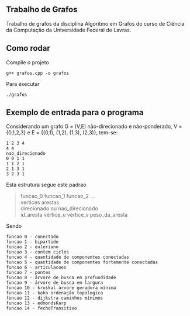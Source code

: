 ## Trabalho de Grafos
Trabalho de grafos da disciplina Algoritmo em Grafos do curso de Ciência da Computação da Universidade Federal de Lavras.

## Como rodar
Compile o projeto
```
g++ grafos.cpp -o grafos
```
Para executar
```
./grafos
```

## Exemplo de entrada para o programa
Considerando um grafo G = (V,E) não-direcionado e não-ponderado, V = {0,1,2,3}
e E = {(0,1), (1,2), (1,3), (2,3)}, tem-se:
```
1 2 3 4
4 4
nao_direcionado
0 0 1 1
1 1 2 1
2 1 3 1
3 2 3 1
```
Esta estrutura segue este padrao
> funcao_0 funcao_1 funcao_2 ... <br>
> vertices arestas <br>
> direcionado ou nao_direcionado <br>
> id_aresta vértice_u vértice_v peso_da_aresta <br>

Sendo

```funcao 0 - conectado```<br>
```funcao 1 - bipartido```<br>
```funcao 2 - euleriano```<br>
```funcao 3 - contem ciclos```<br>
```funcao 4 - quantidade de componentes conectadas```<br>
```funcao 5 - quantidade de componentes fortemente conectadas```<br>
```funcao 6 - articulacoes```<br>
```funcao 7 - pontes```<br>
```funcao 8 - árvore de busca em profundidade```<br>
```funcao 9 - árvore de busca em largura```<br>
```funcao 10 - kruskal árvore geradora mínima```<br>
```funcao 11 - kahn ordenação topologica```<br>
```funcao 12 - dijkstra caminhos mínimos```<br>
```funcao 13 - edmondsKarp```<br>
```funcao 14 - fechoTransitivo```<br>
